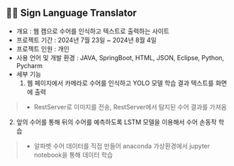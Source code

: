 ## 🧏‍♀️ Sign Language Translator
- 개요 : 웹 캠으로 수어를 인식하고 텍스트로 출력하는 사이트
- 프로젝트 기간 : 2024년 7월 23일 ~ 2024년 8월 4일
- 프로젝트 인원 : 개인
- 사용 언어 및 개발 환경 : JAVA, SpringBoot, HTML, JSON, Eclipse, Python, Pycharm
- 세부 기능
  1. 웹 페이지에서 카메라로 수어를 인식하고 YOLO 모델 학습 결과 텍스트를 화면에 출력
> - RestServer로 이미지를 전송, RestServer에서 탐지된 수어 결과를 가져옴
  2. 앞의 수어를 통해 뒤의 수어를 예측하도록 LSTM 모델을 이용해서 수어 손동작 학습
> - 알파벳 수어 데이터를 직접 만들어 anaconda 가상환경에서 jupyter notebook을 통해 데이터 학습
